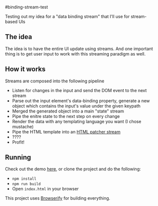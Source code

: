 #binding-stream-test

Testing out my idea for a "data binding stream" that I'll use for stream-based UIs

## The idea

The idea is to have the entire UI update using streams. And one important thing
is to get user input to work with this streaming paradigm as well.

## How it works

Streams are composed into the following pipeline

* Listen for changes in the input and send the DOM event to the next stream
* Parse out the input element's data-binding property, generate a new object
which contains the input's value under the given keypath
* Merged the generated object into a main "state" stream
* Pipe the enitre state to the next step on every change
* Render the data with any templating language you want (I chose mustache)
* Pipe the HTML template into an [HTML patcher stream](https://github.com/RangerMauve/html-patcher-stream)
* ????
* Profit!

## Running

Check out the demo [here](http://rangermauve.github.io/binding-stream-test/), or clone the project and do the following:

* `npm install`
* `npm run build`
* Open `index.html` in your browser

This project uses [Browserify](http://browserify.org/) for building everything.
